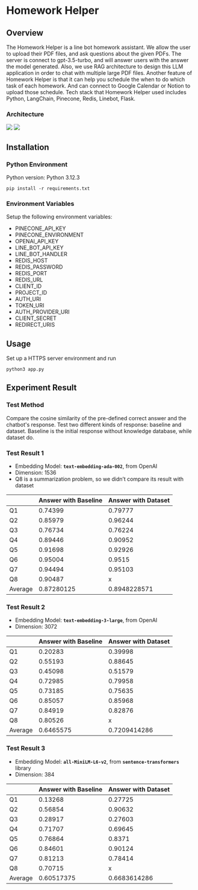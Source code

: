 # Homework Helper

## Overview

The Homework Helper is a line bot homework assistant. We allow the user to upload their PDF files, and ask questions about the given PDFs. The server is connect to gpt-3.5-turbo, and will answer users with the answer the model generated. Also, we use RAG architecture to design this LLM application in order to chat with multiple large PDF files. Another feature of Homework Helper is that it can help you schedule the when to do which task of each homework. And can connect to Google Calendar or Notion to upload those schedule. Tech stack that Homework Helper used includes Python, LangChain, Pinecone, Redis, Linebot, Flask.

### Architecture

![](https://file.notion.so/f/f/df688f56-097c-417e-97d9-f3d96e83c55c/5b5c6036-f06b-4411-93d6-80e4e1cb49cf/2670ce0d-8472-459b-9948-9dc1faf879ac.png?id=d6a30d6a-1e09-4760-b26a-d57a870d8de4&table=block&spaceId=df688f56-097c-417e-97d9-f3d96e83c55c&expirationTimestamp=1718049600000&signature=CF2D5EyE9-aKkhScN80m2TgIFiPYWc-wPXjK-BidmXY&downloadName=Untitled.png)
![](https://file.notion.so/f/f/df688f56-097c-417e-97d9-f3d96e83c55c/b125a0bb-32f0-4903-94c5-1f27b67592c6/technology_architecture.png?id=c838074a-b227-4588-9520-bad1bce41d1e&table=block&spaceId=df688f56-097c-417e-97d9-f3d96e83c55c&expirationTimestamp=1718049600000&signature=AXtYOe1ZdlNop7aJeKb_QN3--l8ZxleNTHTGN53os7U&downloadName=technology+architecture.png)

## Installation

### Python Environment

Python version: Python 3.12.3

```
pip install -r requirements.txt
```

### Environment Variables

Setup the following environment variables:

- PINECONE_API_KEY
- PINECONE_ENVIRONMENT
- OPENAI_API_KEY
- LINE_BOT_API_KEY
- LINE_BOT_HANDLER
- REDIS_HOST
- REDIS_PASSWORD
- REDIS_PORT
- REDIS_URL
- CLIENT_ID
- PROJECT_ID
- AUTH_URI
- TOKEN_URI
- AUTH_PROVIDER_URI
- CLIENT_SECRET
- REDIRECT_URIS

## Usage

Set up a HTTPS server environment and run
```
python3 app.py
```

## Experiment Result

### Test Method

Compare the cosine similarity of the pre-defined correct answer and the chatbot's response.
Test two different kinds of response: baseline and dataset.
Baseline is the initial response without knowledge database, while dataset do.

### Test Result 1

- Embedding Model: **`text-embedding-ada-002`**, from OpenAI
- Dimension: 1536
- Q8 is a summarization problem, so we didn’t compare its result with dataset

|  | Answer with Baseline | Answer with Dataset |
| --- | --- | --- |
| Q1 | 0.74399 | 0.79777 |
| Q2 | 0.85979 | 0.96244 |
| Q3 | 0.76734 | 0.76224 |
| Q4 | 0.89446 | 0.90952 |
| Q5 | 0.91698 | 0.92926 |
| Q6 | 0.95004 | 0.9515 |
| Q7 | 0.94494 | 0.95103 |
| Q8 | 0.90487 | x |
| Average | 0.87280125 | 0.8948228571 |

### Test Result 2

- Embedding Model: **`text-embedding-3-large`**, from OpenAI
- Dimension: 3072

|  | Answer with Baseline | Answer with Dataset |
| --- | --- | --- |
| Q1 | 0.20283 | 0.39998 |
| Q2 | 0.55193 | 0.88645 |
| Q3 | 0.45098 | 0.51579 |
| Q4 | 0.72985 | 0.79958 |
| Q5 | 0.73185 | 0.75635 |
| Q6 | 0.85057 | 0.85968 |
| Q7 | 0.84919 | 0.82876 |
| Q8 | 0.80526 | x |
| Average | 0.6465575 | 0.7209414286 |

### Test Result 3

- Embedding Model: **`all-MiniLM-L6-v2`**, from **`sentence-transformers`** library
- Dimension: 384

|  | Answer with Baseline | Answer with Dataset |
| --- | --- | --- |
| Q1 | 0.13268 | 0.27725 |
| Q2 | 0.56854 | 0.90632 |
| Q3 | 0.28917 |  0.27603 |
| Q4 | 0.71707 | 0.69645 |
| Q5 | 0.76864 | 0.8371 |
| Q6 | 0.84601 | 0.90124 |
| Q7 | 0.81213 | 0.78414 |
| Q8 | 0.70715 | x |
| Average | 0.60517375 | 0.6683614286 |
